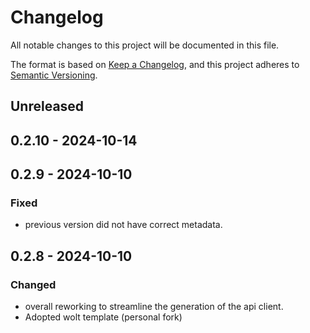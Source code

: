 # Changelog
All notable changes to this project will be documented in this file.

The format is based on [Keep a Changelog](https://keepachangelog.com/en/1.0.0/), and this project adheres to [Semantic Versioning](https://semver.org/spec/v2.0.0.html).

## Unreleased

## 0.2.10 - 2024-10-14

## 0.2.9 - 2024-10-10
### Fixed
- previous version did not have correct metadata.

## 0.2.8 - 2024-10-10
### Changed
- overall reworking to streamline the generation of the api client.
- Adopted wolt template (personal fork)
